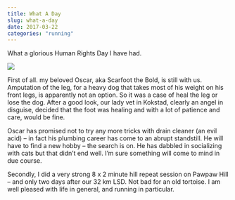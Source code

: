 ```yaml
---
title: What A Day
slug: what-a-day
date: 2017-03-22
categories: "running"
---
```


<p>What a glorious Human Rights Day I have had.</p>
<p><img src="http://res.cloudinary.com/dy6grlu8z/image/upload/v1558841691/fe2odvzcsjpfqmer97ky.jpg"/></p>
<p>First of all. my beloved Oscar, aka Scarfoot the Bold, is still with us. Amputation of the leg, for a heavy dog that takes most of his weight on his front legs, is apparently not an option. So it was a case of heal the leg or lose the dog. After a good look, our lady vet in Kokstad, clearly an angel in disguise, decided that the foot was healing and with a lot of patience and care, would be fine.</p>
<p>Oscar has promised not to try any more tricks with drain cleaner (an evil acid) – in fact his plumbing career has come to an abrupt standstill. He will have to find a new hobby – the search is on. He has dabbled in socializing with cats but that didn’t end well. I’m sure something will come to mind in due course.</p>
<p>Secondly, I did a very strong 8 x 2 minute hill repeat session on Pawpaw Hill – and only two days after our 32 km LSD. Not bad for an old tortoise. I am well pleased with life in general, and running in particular.</p>


